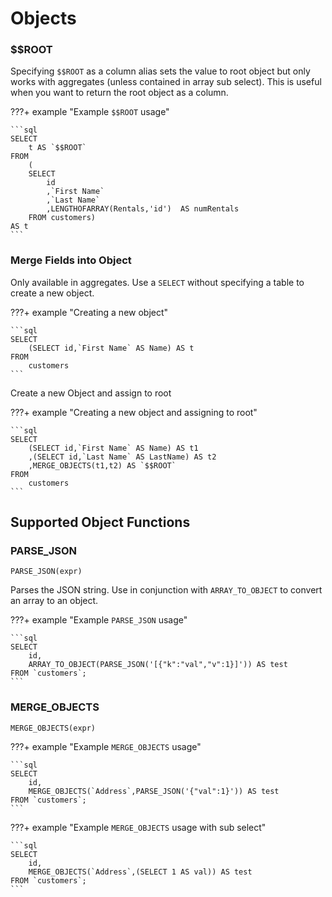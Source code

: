 # Objects

### $$ROOT

Specifying `$$ROOT` as a column alias sets the value to root object but only works with aggregates (unless contained in array sub select). This is useful when you want to return the root object as a column.

???+ example "Example `$$ROOT` usage"

    ```sql
    SELECT 
        t AS `$$ROOT` 
    FROM 
        (
        SELECT 
            id
            ,`First Name`
            ,`Last Name`
            ,LENGTHOFARRAY(Rentals,'id')  AS numRentals 
        FROM customers) 
    AS t
    ```

### Merge Fields into Object

Only available in aggregates. Use a `SELECT` without specifying a table to create a new object.

???+ example "Creating a new object"

    ```sql
    SELECT 
        (SELECT id,`First Name` AS Name) AS t 
    FROM 
        customers
    ```

Create a new Object and assign to root

???+ example "Creating a new object and assigning to root"

    ```sql
    SELECT 
        (SELECT id,`First Name` AS Name) AS t1
        ,(SELECT id,`Last Name` AS LastName) AS t2
        ,MERGE_OBJECTS(t1,t2) AS `$$ROOT`  
    FROM 
        customers
    ```

## Supported Object Functions



### PARSE_JSON

`PARSE_JSON(expr)`

Parses the JSON string. Use in conjunction with `ARRAY_TO_OBJECT` to convert an array to an object.

???+ example "Example `PARSE_JSON` usage"

    ```sql
    SELECT 
        id,
        ARRAY_TO_OBJECT(PARSE_JSON('[{"k":"val","v":1}]')) AS test
    FROM `customers`;
    ```
### MERGE_OBJECTS

`MERGE_OBJECTS(expr)`

???+ example "Example `MERGE_OBJECTS` usage"

    ```sql
    SELECT 
        id,
        MERGE_OBJECTS(`Address`,PARSE_JSON('{"val":1}')) AS test
    FROM `customers`;
    ```

???+ example "Example `MERGE_OBJECTS` usage with sub select"

    ```sql
    SELECT 
        id,
        MERGE_OBJECTS(`Address`,(SELECT 1 AS val)) AS test
    FROM `customers`;
    ```


